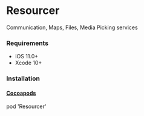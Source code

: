 # Resourcer
Communication, Maps, Files, Media Picking services

### Requirements
- iOS 11.0+
- Xcode 10+

### Installation

#### [Cocoapods](https://cocoapods.org/pods/Resourcer)
pod 'Resourcer'

